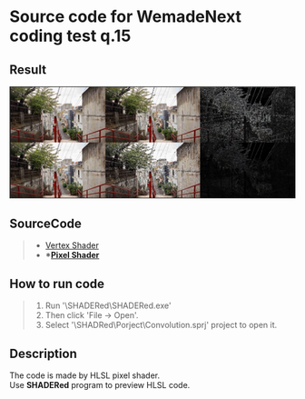 # Source code for WemadeNext coding test q.15

## Result 
![Result Image](/Result.jpg "Result")

## SourceCode
> - [Vertex Shader](https://github.com/ZenDeiAn/WemadeNext_CodingTest_CNN_HLSL/blob/main/SHADERed/Project/shaders/MainVS.hlsl)
> - <b>*[Pixel Shader](https://github.com/ZenDeiAn/WemadeNext_CodingTest_CNN_HLSL/blob/main/SHADERed/Project/shaders/MainPS.hlsl)</b>

## How to run code
> 1. Run '\SHADERed\SHADERed.exe'
> 2. Then click 'File -> Open'.
> 3. Select '\SHADRed\Porject\Convolution.sprj' project to open it.

## Description
The code is made by HLSL pixel shader.  
Use <b>SHADERed</b> program to preview HLSL code.  
